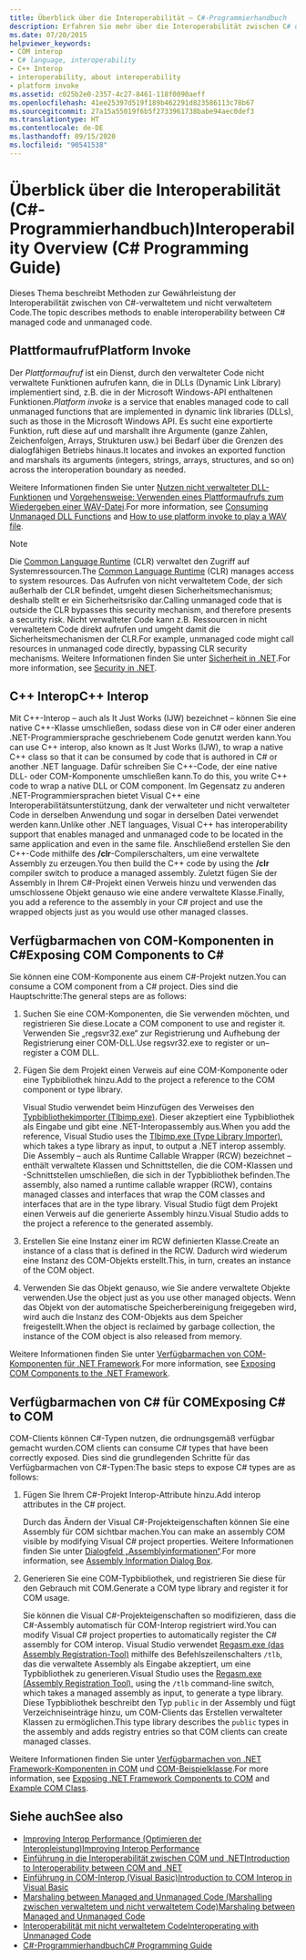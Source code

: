 ```yaml
---
title: Überblick über die Interoperabilität – C#-Programmierhandbuch
description: Erfahren Sie mehr über die Interoperabilität zwischen C# und nicht verwaltetem Code, einschließlich Plattformaufrufen, C++-Interoperabilität, Verfügbarmachen von COM-Komponenten für C# und Verfügbarmachen von C# für COM.
ms.date: 07/20/2015
helpviewer_keywords:
- COM interop
- C# language, interoperability
- C++ Interop
- interoperability, about interoperability
- platform invoke
ms.assetid: c025b2e0-2357-4c27-8461-118f0090aeff
ms.openlocfilehash: 41ee25397d519f189b462291d823586113c78b67
ms.sourcegitcommit: 27a15a55019f6b5f2733961738babe94aec0def3
ms.translationtype: HT
ms.contentlocale: de-DE
ms.lasthandoff: 09/15/2020
ms.locfileid: "90541538"
---
```

# <a name="interoperability-overview-c-programming-guide"></a><span data-ttu-id="64348-103">Überblick über die Interoperabilität (C#-Programmierhandbuch)</span><span class="sxs-lookup"><span data-stu-id="64348-103">Interoperability Overview (C# Programming Guide)</span></span>
<span data-ttu-id="64348-104">Dieses Thema beschreibt Methoden zur Gewährleistung der Interoperabilität zwischen von C#-verwaltetem und nicht verwaltetem Code.</span><span class="sxs-lookup"><span data-stu-id="64348-104">The topic describes methods to enable interoperability between C# managed code and unmanaged code.</span></span>  
  
## <a name="platform-invoke"></a><span data-ttu-id="64348-105">Plattformaufruf</span><span class="sxs-lookup"><span data-stu-id="64348-105">Platform Invoke</span></span>  
 <span data-ttu-id="64348-106">Der *Plattformaufruf* ist ein Dienst, durch den verwalteter Code nicht verwaltete Funktionen aufrufen kann, die in DLLs (Dynamic Link Library) implementiert sind, z.B. die in der Microsoft Windows-API enthaltenen Funktionen.</span><span class="sxs-lookup"><span data-stu-id="64348-106">*Platform invoke* is a service that enables managed code to call unmanaged functions that are implemented in dynamic link libraries (DLLs), such as those in the Microsoft Windows API.</span></span> <span data-ttu-id="64348-107">Es sucht eine exportierte Funktion, ruft diese auf und marshallt ihre Argumente (ganze Zahlen, Zeichenfolgen, Arrays, Strukturen usw.) bei Bedarf über die Grenzen des dialogfähigen Betriebs hinaus.</span><span class="sxs-lookup"><span data-stu-id="64348-107">It locates and invokes an exported function and marshals its arguments (integers, strings, arrays, structures, and so on) across the interoperation boundary as needed.</span></span>  
  
<span data-ttu-id="64348-108">Weitere Informationen finden Sie unter [Nutzen nicht verwalteter DLL-Funktionen](../../../framework/interop/consuming-unmanaged-dll-functions.md) und [Vorgehensweise: Verwenden eines Plattformaufrufs zum Wiedergeben einer WAV-Datei](./how-to-use-platform-invoke-to-play-a-wave-file.md).</span><span class="sxs-lookup"><span data-stu-id="64348-108">For more information, see [Consuming Unmanaged DLL Functions](../../../framework/interop/consuming-unmanaged-dll-functions.md) and [How to use platform invoke to play a WAV file](./how-to-use-platform-invoke-to-play-a-wave-file.md).</span></span>
  
> [!NOTE]
> <span data-ttu-id="64348-109">Die [Common Language Runtime](../../../standard/clr.md) (CLR) verwaltet den Zugriff auf Systemressourcen.</span><span class="sxs-lookup"><span data-stu-id="64348-109">The [Common Language Runtime](../../../standard/clr.md) (CLR) manages access to system resources.</span></span> <span data-ttu-id="64348-110">Das Aufrufen von nicht verwaltetem Code, der sich außerhalb der CLR befindet, umgeht diesen Sicherheitsmechanismus; deshalb stellt er ein Sicherheitsrisiko dar.</span><span class="sxs-lookup"><span data-stu-id="64348-110">Calling unmanaged code that is outside the CLR bypasses this security mechanism, and therefore presents a security risk.</span></span> <span data-ttu-id="64348-111">Nicht verwalteter Code kann z.B. Ressourcen in nicht verwaltetem Code direkt aufrufen und umgeht damit die Sicherheitsmechanismen der CLR.</span><span class="sxs-lookup"><span data-stu-id="64348-111">For example, unmanaged code might call resources in unmanaged code directly, bypassing CLR security mechanisms.</span></span> <span data-ttu-id="64348-112">Weitere Informationen finden Sie unter [Sicherheit in .NET](../../../standard/security/index.md).</span><span class="sxs-lookup"><span data-stu-id="64348-112">For more information, see [Security in .NET](../../../standard/security/index.md).</span></span>  
  
## <a name="c-interop"></a><span data-ttu-id="64348-113">C++ Interop</span><span class="sxs-lookup"><span data-stu-id="64348-113">C++ Interop</span></span>  
 <span data-ttu-id="64348-114">Mit C++-Interop – auch als It Just Works (IJW) bezeichnet – können Sie eine native C++-Klasse umschließen, sodass diese von in C# oder einer anderen .NET-Programmiersprache geschriebenem Code genutzt werden kann.</span><span class="sxs-lookup"><span data-stu-id="64348-114">You can use C++ interop, also known as It Just Works (IJW), to wrap a native C++ class so that it can be consumed by code that is authored in C# or another .NET language.</span></span> <span data-ttu-id="64348-115">Dafür schreiben Sie C++-Code, der eine native DLL- oder COM-Komponente umschließen kann.</span><span class="sxs-lookup"><span data-stu-id="64348-115">To do this, you write C++ code to wrap a native DLL or COM component.</span></span> <span data-ttu-id="64348-116">Im Gegensatz zu anderen .NET-Programmiersprachen bietet Visual C++ eine Interoperabilitätsunterstützung, dank der verwalteter und nicht verwalteter Code in derselben Anwendung und sogar in derselben Datei verwendet werden kann.</span><span class="sxs-lookup"><span data-stu-id="64348-116">Unlike other .NET languages, Visual C++ has interoperability support that enables managed and unmanaged code to be located in the same application and even in the same file.</span></span> <span data-ttu-id="64348-117">Anschließend erstellen Sie den C++-Code mithilfe des **/clr**-Compilerschalters, um eine verwaltete Assembly zu erzeugen.</span><span class="sxs-lookup"><span data-stu-id="64348-117">You then build the C++ code by using the **/clr** compiler switch to produce a managed assembly.</span></span> <span data-ttu-id="64348-118">Zuletzt fügen Sie der Assembly in Ihrem C#-Projekt einen Verweis hinzu und verwenden das umschlossene Objekt genauso wie eine andere verwaltete Klasse.</span><span class="sxs-lookup"><span data-stu-id="64348-118">Finally, you add a reference to the assembly in your C# project and use the wrapped objects just as you would use other managed classes.</span></span>  
  
## <a name="exposing-com-components-to-c"></a><span data-ttu-id="64348-119">Verfügbarmachen von COM-Komponenten in C\#</span><span class="sxs-lookup"><span data-stu-id="64348-119">Exposing COM Components to C\#</span></span>
 <span data-ttu-id="64348-120">Sie können eine COM-Komponente aus einem C#-Projekt nutzen.</span><span class="sxs-lookup"><span data-stu-id="64348-120">You can consume a COM component from a C# project.</span></span> <span data-ttu-id="64348-121">Dies sind die Hauptschritte:</span><span class="sxs-lookup"><span data-stu-id="64348-121">The general steps are as follows:</span></span>  
  
1. <span data-ttu-id="64348-122">Suchen Sie eine COM-Komponenten, die Sie verwenden möchten, und registrieren Sie diese.</span><span class="sxs-lookup"><span data-stu-id="64348-122">Locate a COM component to use and register it.</span></span> <span data-ttu-id="64348-123">Verwenden Sie „regsvr32.exe“ zur Registrierung und Aufhebung der Registrierung einer COM-DLL.</span><span class="sxs-lookup"><span data-stu-id="64348-123">Use regsvr32.exe to register or un–register a COM DLL.</span></span>  
  
2. <span data-ttu-id="64348-124">Fügen Sie dem Projekt einen Verweis auf eine COM-Komponente oder eine Typbibliothek hinzu.</span><span class="sxs-lookup"><span data-stu-id="64348-124">Add to the project a reference to the COM component or type library.</span></span>  
  
     <span data-ttu-id="64348-125">Visual Studio verwendet beim Hinzufügen des Verweises den [Typbibliothekimporter (Tlbimp.exe)](../../../framework/tools/tlbimp-exe-type-library-importer.md). Dieser akzeptiert eine Typbibliothek als Eingabe und gibt eine .NET-Interopassembly aus.</span><span class="sxs-lookup"><span data-stu-id="64348-125">When you add the reference, Visual Studio uses the [Tlbimp.exe (Type Library Importer)](../../../framework/tools/tlbimp-exe-type-library-importer.md), which takes a type library as input, to output a .NET interop assembly.</span></span> <span data-ttu-id="64348-126">Die Assembly – auch als Runtime Callable Wrapper (RCW) bezeichnet – enthält verwaltete Klassen und Schnittstellen, die die COM-Klassen und -Schnittstellen umschließen, die sich in der Typbibliothek befinden.</span><span class="sxs-lookup"><span data-stu-id="64348-126">The assembly, also named a runtime callable wrapper (RCW), contains managed classes and interfaces that wrap the COM classes and interfaces that are in the type library.</span></span> <span data-ttu-id="64348-127">Visual Studio fügt dem Projekt einen Verweis auf die generierte Assembly hinzu.</span><span class="sxs-lookup"><span data-stu-id="64348-127">Visual Studio adds to the project a reference to the generated assembly.</span></span>  
  
3. <span data-ttu-id="64348-128">Erstellen Sie eine Instanz einer im RCW definierten Klasse.</span><span class="sxs-lookup"><span data-stu-id="64348-128">Create an instance of a class that is defined in the RCW.</span></span> <span data-ttu-id="64348-129">Dadurch wird wiederum eine Instanz des COM-Objekts erstellt.</span><span class="sxs-lookup"><span data-stu-id="64348-129">This, in turn, creates an instance of the COM object.</span></span>  
  
4. <span data-ttu-id="64348-130">Verwenden Sie das Objekt genauso, wie Sie andere verwaltete Objekte verwenden.</span><span class="sxs-lookup"><span data-stu-id="64348-130">Use the object just as you use other managed objects.</span></span> <span data-ttu-id="64348-131">Wenn das Objekt von der automatische Speicherbereinigung freigegeben wird, wird auch die Instanz des COM-Objekts aus dem Speicher freigestellt.</span><span class="sxs-lookup"><span data-stu-id="64348-131">When the object is reclaimed by garbage collection, the instance of the COM object is also released from memory.</span></span>  
  
 <span data-ttu-id="64348-132">Weitere Informationen finden Sie unter [Verfügbarmachen von COM-Komponenten für .NET Framework](../../../framework/interop/exposing-com-components.md).</span><span class="sxs-lookup"><span data-stu-id="64348-132">For more information, see [Exposing COM Components to the .NET Framework](../../../framework/interop/exposing-com-components.md).</span></span>  
  
## <a name="exposing-c-to-com"></a><span data-ttu-id="64348-133">Verfügbarmachen von C# für COM</span><span class="sxs-lookup"><span data-stu-id="64348-133">Exposing C# to COM</span></span>  
 <span data-ttu-id="64348-134">COM-Clients können C#-Typen nutzen, die ordnungsgemäß verfügbar gemacht wurden.</span><span class="sxs-lookup"><span data-stu-id="64348-134">COM clients can consume C# types that have been correctly exposed.</span></span> <span data-ttu-id="64348-135">Dies sind die grundlegenden Schritte für das Verfügbarmachen von C#-Typen:</span><span class="sxs-lookup"><span data-stu-id="64348-135">The basic steps to expose C# types are as follows:</span></span>  
  
1. <span data-ttu-id="64348-136">Fügen Sie Ihrem C#-Projekt Interop-Attribute hinzu.</span><span class="sxs-lookup"><span data-stu-id="64348-136">Add interop attributes in the C# project.</span></span>  
  
     <span data-ttu-id="64348-137">Durch das Ändern der Visual C#-Projekteigenschaften können Sie eine Assembly für COM sichtbar machen.</span><span class="sxs-lookup"><span data-stu-id="64348-137">You can make an assembly COM visible by modifying Visual C# project properties.</span></span> <span data-ttu-id="64348-138">Weitere Informationen finden Sie unter [Dialogfeld „Assemblyinformationen“](/visualstudio/ide/reference/assembly-information-dialog-box).</span><span class="sxs-lookup"><span data-stu-id="64348-138">For more information, see [Assembly Information Dialog Box](/visualstudio/ide/reference/assembly-information-dialog-box).</span></span>  
  
2. <span data-ttu-id="64348-139">Generieren Sie eine COM-Typbibliothek, und registrieren Sie diese für den Gebrauch mit COM.</span><span class="sxs-lookup"><span data-stu-id="64348-139">Generate a COM type library and register it for COM usage.</span></span>  
  
     <span data-ttu-id="64348-140">Sie können die Visual C#-Projekteigenschaften so modifizieren, dass die C#-Assembly automatisch für COM-Interop registriert wird.</span><span class="sxs-lookup"><span data-stu-id="64348-140">You can modify Visual C# project properties to automatically register the C# assembly for COM interop.</span></span> <span data-ttu-id="64348-141">Visual Studio verwendet [Regasm.exe (das Assembly Registration-Tool)](../../../framework/tools/regasm-exe-assembly-registration-tool.md) mithilfe des Befehlszeilenschalters `/tlb`, das die verwaltete Assembly als Eingabe akzeptiert, um eine Typbibliothek zu generieren.</span><span class="sxs-lookup"><span data-stu-id="64348-141">Visual Studio uses the [Regasm.exe (Assembly Registration Tool)](../../../framework/tools/regasm-exe-assembly-registration-tool.md), using the `/tlb` command-line switch, which takes a managed assembly as input, to generate a type library.</span></span> <span data-ttu-id="64348-142">Diese Typbibliothek beschreibt den Typ `public` in der Assembly und fügt Verzeichniseinträge hinzu, um COM-Clients das Erstellen verwalteter Klassen zu ermöglichen.</span><span class="sxs-lookup"><span data-stu-id="64348-142">This type library describes the `public` types in the assembly and adds registry entries so that COM clients can create managed classes.</span></span>  
  
 <span data-ttu-id="64348-143">Weitere Informationen finden Sie unter [Verfügbarmachen von .NET Framework-Komponenten in COM](../../../framework/interop/exposing-dotnet-components-to-com.md) und [COM-Beispielklasse](./example-com-class.md).</span><span class="sxs-lookup"><span data-stu-id="64348-143">For more information, see [Exposing .NET Framework Components to COM](../../../framework/interop/exposing-dotnet-components-to-com.md) and [Example COM Class](./example-com-class.md).</span></span>  
  
## <a name="see-also"></a><span data-ttu-id="64348-144">Siehe auch</span><span class="sxs-lookup"><span data-stu-id="64348-144">See also</span></span>

- <span data-ttu-id="64348-145">[Improving Interop Performance (Optimieren der Interopleistung)](/previous-versions/msp-n-p/ff647812(v=pandp.10))</span><span class="sxs-lookup"><span data-stu-id="64348-145">[Improving Interop Performance](/previous-versions/msp-n-p/ff647812(v=pandp.10))</span></span>
- [<span data-ttu-id="64348-146">Einführung in die Interoperabilität zwischen COM und .NET</span><span class="sxs-lookup"><span data-stu-id="64348-146">Introduction to Interoperability between COM and .NET</span></span>](/office/client-developer/outlook/pia/introduction-to-interoperability-between-com-and-net)
- [<span data-ttu-id="64348-147">Einführung in COM-Interop (Visual Basic)</span><span class="sxs-lookup"><span data-stu-id="64348-147">Introduction to COM Interop in Visual Basic</span></span>](../../../visual-basic/programming-guide/com-interop/introduction-to-com-interop.md)
- [<span data-ttu-id="64348-148">Marshaling between Managed and Unmanaged Code (Marshalling zwischen verwaltetem und nicht verwaltetem Code)</span><span class="sxs-lookup"><span data-stu-id="64348-148">Marshaling between Managed and Unmanaged Code</span></span>](../../../framework/interop/interop-marshaling.md)
- [<span data-ttu-id="64348-149">Interoperabilität mit nicht verwaltetem Code</span><span class="sxs-lookup"><span data-stu-id="64348-149">Interoperating with Unmanaged Code</span></span>](../../../framework/interop/index.md)
- [<span data-ttu-id="64348-150">C#-Programmierhandbuch</span><span class="sxs-lookup"><span data-stu-id="64348-150">C# Programming Guide</span></span>](../index.md)
